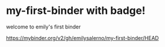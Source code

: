 # my-first-binder with badge!
welcome to emily's first binder

https://mybinder.org/v2/gh/emilysalerno/my-first-binder/HEAD
